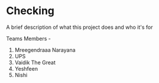 
# Checking

A brief description of what this project does and who it's for

Teams Members -
1. Mreegendraaa Narayana
2. UPS
3. Vaidik The Great
4. Yeshfeen
5. Nishi
